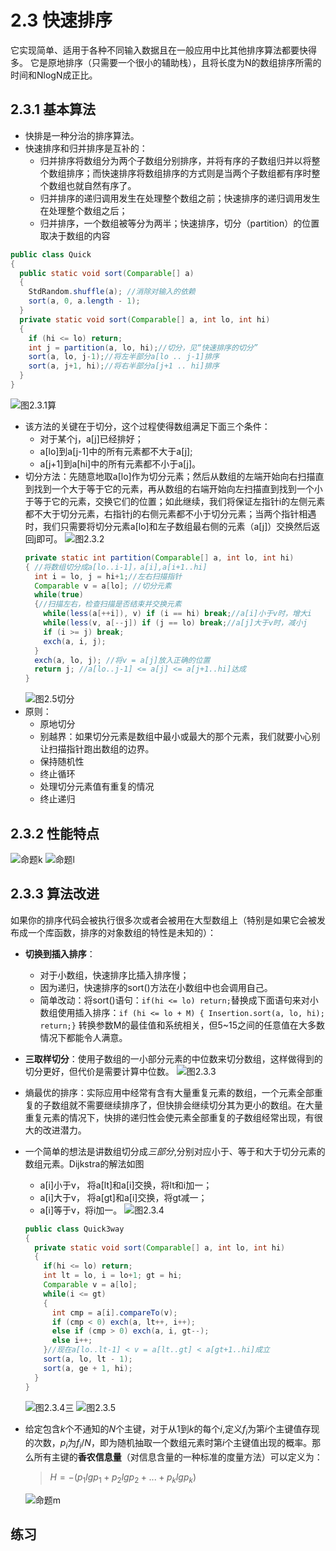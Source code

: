 # 2.3 快速排序
它实现简单、适用于各种不同输入数据且在一般应用中比其他排序算法都要快得多。
它是原地排序（只需要一个很小的辅助栈），且将长度为N的数组排序所需的时间和NlogN成正比。
## 2.3.1 基本算法
- 快排是一种分治的排序算法。
- 快速排序和归并排序是互补的：
  - 归并排序将数组分为两个子数组分别排序，并将有序的子数组归并以将整个数组排序；而快速排序将数组排序的方式则是当两个子数组都有序时整个数组也就自然有序了。
  - 归并排序的递归调用发生在处理整个数组之前；快速排序的递归调用发生在处理整个数组之后；
  - 归并排序，一个数组被等分为两半；快速排序，切分（partition）的位置取决于数组的内容

```java
public class Quick
{
  public static void sort(Comparable[] a)
  {
    StdRandom.shuffle(a); //消除对输入的依赖
    sort(a, 0, a.length - 1);
  }
  private static void sort(Comparable[] a, int lo, int hi)
  {
    if (hi <= lo) return;
    int j = partition(a, lo, hi);//切分，见“快速排序的切分”
    sort(a, lo, j-1);//将左半部分a[lo .. j-1]排序
    sort(a, j+1, hi);//将右半部分a[j+1 .. hi]排序
  }
}
```
![图2.3.1算](/assets/图2.3.1算.png)
- 该方法的关键在于切分，这个过程使得数组满足下面三个条件：
  - 对于某个j，a[j]已经排好；
  - a[lo]到a[j-1]中的所有元素都不大于a[j];
  - a[j+1]到a[hi]中的所有元素都不小于a[j]。
- 切分方法：先随意地取a[lo]作为切分元素；然后从数组的左端开始向右扫描直到找到一个大于等于它的元素，再从数组的右端开始向左扫描直到找到一个小于等于它的元素，交换它们的位置；如此继续，我们将保证左指针i的左侧元素都不大于切分元素，右指针j的右侧元素都不小于切分元素；当两个指针相遇时，我们只需要将切分元素a[lo]和左子数组最右侧的元素（a[j]）交换然后返回j即可。
  ![图2.3.2](/assets/图2.3.2.png)
  ```java
  private static int partition(Comparable[] a, int lo, int hi)
  { //将数组切分成a[lo..i-1]，a[i],a[i+1..hi]
    int i = lo, j = hi+1;//左右扫描指针
    Comparable v = a[lo]; //切分元素
    while(true)
    {//扫描左右，检查扫描是否结束并交换元素
      while(less(a[++i]), v) if (i == hi) break;//a[i]小于v时，增大i
      while(less(v, a[--j]) if (j == lo) break;//a[j]大于v时，减小j
      if (i >= j) break;
      exch(a, i, j);
    }
    exch(a, lo, j); //将v = a[j]放入正确的位置
    return j; //a[lo..j-1] <= a[j] <= a[j+1..hi]达成
  }
  ```
  ![图2.5切分](/assets/图2.5切分.png)
- 原则：
  - 原地切分
  - 别越界：如果切分元素是数组中最小或最大的那个元素，我们就要小心别让扫描指针跑出数组的边界。
  - 保持随机性
  - 终止循环
  - 处理切分元素值有重复的情况
  - 终止递归
## 2.3.2 性能特点
![命题k](/assets/命题k.png)
![命题l](/assets/命题l.png)
## 2.3.3 算法改进
如果你的排序代码会被执行很多次或者会被用在大型数组上（特别是如果它会被发布成一个库函数，排序的对象数组的特性是未知的）：
- **切换到插入排序**：
  - 对于小数组，快速排序比插入排序慢；
  - 因为递归，快速排序的sort()方法在小数组中也会调用自己。
  - 简单改动：将sort()语句：`if(hi <= lo) return;`替换成下面语句来对小数组使用插入排序：`if (hi <= lo + M) { Insertion.sort(a, lo, hi); return;}`
    转换参数M的最佳值和系统相关，但5~15之间的任意值在大多数情况下都能令人满意。
- **三取样切分**：使用子数组的一小部分元素的中位数来切分数组，这样做得到的切分更好，但代价是需要计算中位数。
![图2.3.3](/assets/图2.3.3.png)
- 熵最优的排序：实际应用中经常有含有大量重复元素的数组，一个元素全部重复的子数组就不需要继续排序了，但快排会继续切分其为更小的数组。在大量重复元素的情况下，快排的递归性会使元素全部重复的子数组经常出现，有很大的改进潜力。
- 一个简单的想法是讲数组切分成*三部分*,分别对应小于、等于和大于切分元素的数组元素。Dijkstra的解法如图
  - a[i]小于v， 将a[lt]和a[i]交换，将lt和i加一；
  - a[i]大于v， 将a[gt]和a[i]交换，将gt减一；
  - a[i]等于v，将i加一。
![图2.3.4](/assets/图2.3.4.png)

  ```java
  public class Quick3way
  {
    private static void sort(Comparable[] a, int lo, int hi)
    {
      if(hi <= lo) return;
      int lt = lo, i = lo+1; gt = hi;
      Comparable v = a[lo];
      while(i <= gt)
      {
        int cmp = a[i].compareTo(v);
        if (cmp < 0) exch(a, lt++, i++);
        else if (cmp > 0) exch(a, i, gt--);
        else i++;
      }//现在a[lo..lt-1] < v = a[lt..gt] < a[gt+1..hi]成立
      sort(a, lo, lt - 1);
      sort(a, ge + 1, hi);
    }
  }
  ```
  ![图2.3.4三](/assets/图2.3.4三.png)
  ![图2.3.5](/assets/图2.3.5.png)
- 给定包含$k$个不通知的$N$个主键，对于从1到$k$的每个$i$,定义$f_i$为第$i$个主键值存现的次数，$p_i$为$f_i/N$，即为随机抽取一个数组元素时第$i$个主键值出现的概率。那么所有主键的**香农信息量**（对信息含量的一种标准的度量方法）可以定义为：
  > $H=-(p_1lgp_1+p_2lgp_2+...+p_klgp_k)$

  ![命题m](/assets/命题m.png)
## 练习
